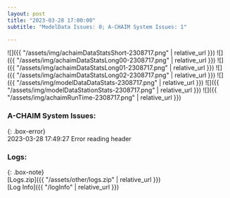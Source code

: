 ```yaml
---
layout: post
title: "2023-03-28 17:00:00"
subtitle: "ModelData Issues: 0; A-CHAIM System Issues: 1"

---
```


![]({{ "/assets/img/achaimDataStatsShort-2308717.png" | relative_url }})
![]({{ "/assets/img/achaimDataStatsLong00-2308717.png" | relative_url }})
![]({{ "/assets/img/achaimDataStatsLong01-2308717.png" | relative_url }})
![]({{ "/assets/img/achaimDataStatsLong02-2308717.png" | relative_url }})
![]({{ "/assets/img/modelDataDataStats-2308717.png" | relative_url }})
![]({{ "/assets/img/modelDataStationStats-2308717.png" | relative_url }})
![]({{ "/assets/img/achaimRunTime-2308717.png" | relative_url }})



### A-CHAIM System Issues:  
  
{: .box-error}  
2023-03-28 17:49:27 Error reading header  

### Logs:  
  
{: .box-note}  
[Logs.zip]({{ "/assets/other/logs.zip" | relative_url }})  
[Log Info]({{ "/logInfo" | relative_url }})  
